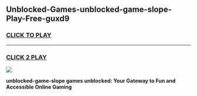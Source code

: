 
## Unblocked-Games-unblocked-game-slope-Play-Free-guxd9
<h3>
<a href="https://premium76.site?title=unblocked-game-slope&ref=18A1">CLICK TO PLAY</a></h3>
<hr>

<h3>
<a href="https://premium76.site?title=unblocked-game-slope&ref=18A1">CLICK 2 PLAY</a>
  
</h3>

<a href="https://premium76.site?title=unblocked-game-slope&ref=18A1"><img src="https://clearcache.store/games.png"></a>


**unblocked-game-slope games unblocked: Your Gateway to Fun and Accessible Online Gaming**
